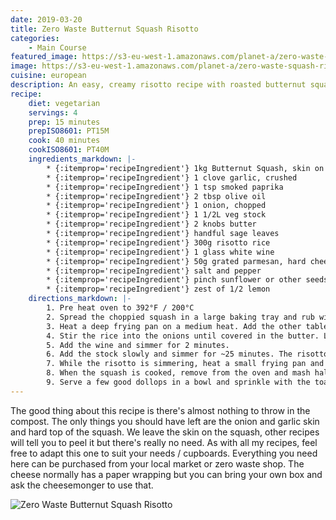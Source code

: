 ```yaml
---
date: 2019-03-20
title: Zero Waste Butternut Squash Risotto
categories:
    - Main Course
featured_image: https://s3-eu-west-1.amazonaws.com/planet-a/zero-waste-squash-risotto.jpg
image: https://s3-eu-west-1.amazonaws.com/planet-a/zero-waste-squash-risotto.jpg
cuisine: european
description: An easy, creamy risotto recipe with roasted butternut squash makes a great quick dinner
recipe:
    diet: vegetarian
    servings: 4
    prep: 15 minutes
    prepISO8601: PT15M
    cook: 40 minutes
    cookISO8601: PT40M
    ingredients_markdown: |-
        * {:itemprop='recipeIngredient'} 1kg Butternut Squash, skin on cut into small chunks
        * {:itemprop='recipeIngredient'} 1 clove garlic, crushed
        * {:itemprop='recipeIngredient'} 1 tsp smoked paprika
        * {:itemprop='recipeIngredient'} 2 tbsp olive oil
        * {:itemprop='recipeIngredient'} 1 onion, chopped
        * {:itemprop='recipeIngredient'} 1 1/2L veg stock
        * {:itemprop='recipeIngredient'} 2 knobs butter
        * {:itemprop='recipeIngredient'} handful sage leaves
        * {:itemprop='recipeIngredient'} 300g risotto rice
        * {:itemprop='recipeIngredient'} 1 glass white wine
        * {:itemprop='recipeIngredient'} 50g grated parmesan, hard cheese or vegan alternative
        * {:itemprop='recipeIngredient'} salt and pepper
        * {:itemprop='recipeIngredient'} pinch sunflower or other seeds
        * {:itemprop='recipeIngredient'} zest of 1/2 lemon
    directions_markdown: |-
        1. Pre heat oven to 392°F / 200°C
        2. Spread the choppied squash in a large baking tray and rub with 1tbsp olive oil, the paprika, crushed garlic and half the sage (torn up). Put the tray in the oven to cook for 40 minutes
        3. Heat a deep frying pan on a medium heat. Add the other table spoon of oil, 1 knob of button and the onions. Sweat the onions slowly until they turn transparent, they shouldn't be brown (don't worry too much if this happens though).
        4. Stir the rice into the onions until covered in the butter. Leave to cook until the rice starts to turn transparent.
        5. Add the wine and simmer for 2 minutes.
        6. Add the stock slowly and simmer for ~25 minutes. The risotto should be creamy, you can add more liquid if it starts to go dry. The rice should have a slight bite to it (al dente).
        7. While the risotto is simmering, heat a small frying pan and fry the rest of the sage, the sunflower seeds, lemon zest and a pinch of salt. Once the seeds start to brown, take off the heat and leave to rest.
        8. When the squash is cooked, remove from the oven and mash half of it lightly with a fork. Stir through the risotto which should be done by now. Add the rest of the squash whole, the final knob of butter and the grated cheese. Stir it all together and grind in plenty of pepper.
        9. Serve a few good dollops in a bowl and sprinkle with the toasted seed/sage mixture.
---
```


The good thing about this recipe is there's almost nothing to throw in the compost. The only things you should have left are the onion and garlic skin and hard top of the squash. We leave the skin on the squash, other recipes will tell you to peel it but there's really no need. As with all my recipes, feel free to adapt this one to suit your needs / cupboards. Everything you need here can be purchased from your local market or zero waste shop. The cheese normally has a paper wrapping but you can bring your own box and ask the cheesemonger to use that.

![Zero Waste Butternut Squash Risotto](https://s3-eu-west-1.amazonaws.com/planet-a/zero-wase-squash-risotto-2.jpg)
